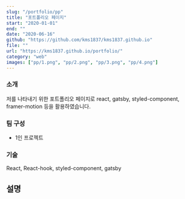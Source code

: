 ```yaml
---
slug: "/portfolio/pp"
title: "포트폴리오 페이지"
start: "2020-01-01"
end: ""
date: "2020-06-16"
github: "https://github.com/kms1837/kms1837.github.io"
file: ""
url: "https://kms1837.github.io/portfolio/"
category: "web"
images: ["pp/1.png", "pp/2.png", "pp/3.png", "pp/4.png"]
---
```


### 소개
저를 나타내기 위한 포트폴리오 페이지로 react, gatsby, styled-component, framer-motion 등을 활용하였습니다.

### 팀 구성
* 1인 프로젝트

### 기술
React, React-hook, styled-component, gatsby

## 설명
